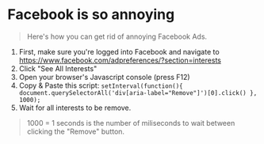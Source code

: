 # Facebook is so annoying

> Here's how you can get rid of annoying Facebook Ads.

1. First, make sure you're logged into Facebook and navigate to https://www.facebook.com/adpreferences/?section=interests
2. Click "See All Interests"
3. Open your browser's Javascript console (press F12)
4. Copy & Paste this script: `setInterval(function(){ document.querySelectorAll('div[aria-label="Remove"]')[0].click() }, 1000);`
5. Wait for all interests to be remove.

> 1000 = 1 seconds is the number of miliseconds to wait between clicking the "Remove" button.

